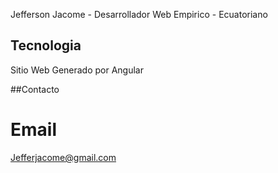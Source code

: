 Jefferson Jacome - Desarrollador Web Empirico - Ecuatoriano

## Tecnologia
Sitio Web Generado por Angular 



##Contacto
# Email
  Jefferjacome@gmail.com
